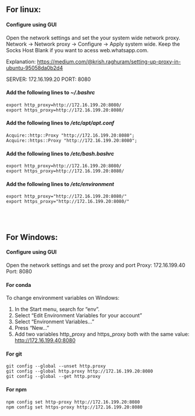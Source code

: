 
## For linux:
#### Configure using GUI

Open the network settings and set the your system wide network proxy.
Network -> Network proxy -> Configure -> Apply system wide.
Keep the Socks Host Blank if you want to acess web.whatsapp.com.

Explanation: https://medium.com/@krish.raghuram/setting-up-proxy-in-ubuntu-95058da0b2d4

SERVER: 172.16.199.20
PORT: 8080

#### Add the following lines to _~/.bashrc_

```
export http_proxy=http://172.16.199.20:8080/ 
export https_proxy=http://172.16.199.20:8080/ 
```

#### Add the following lines to _/etc/apt/apt.conf_

```
Acquire::http::Proxy "http://172.16.199.20:8080"; 
Acquire::https::Proxy "http://172.16.199.20:8080"; 
```

#### Add the following lines to _/etc/bash.bashrc_

```
export http_proxy=http://172.16.199.20:8080/ 
export https_proxy=http://172.16.199.20:8080/ 
```

#### Add the following lines to _/etc/environment_

```
export http_proxy="http://172.16.199.20:8080/"
export https_proxy="http://172.16.199.20:8080/"
```
<br><br>
## For Windows:
#### Configure using GUI
Open the network settings and set the proxy and port
Proxy: 172.16.199.40
Port: 8080

#### For conda
To change environment variables on Windows:
1. In the Start menu, search for “env”.
2. Select “Edit Environment Variables for your account”
3. Select “Environment Variables…”
4. Press “New…”
5. Add two variables http_proxy and https_proxy both with the same value: http://172.16.199.40:8080

#### For git
```
git config --global --unset http.proxy
git config --global http.proxy http://172.16.199.20:8080
git config --global --get http.proxy
```

#### For npm
```
npm config set http-proxy http://172.16.199.20:8080
npm config set https-proxy http://172.16.199.20:8080
```
